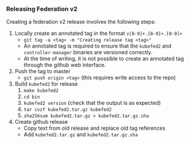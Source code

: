 ### Releasing Federation v2

Creating a federation v2 release involves the following steps:

1. Locally create an annotated tag in the format `v[0-9]+.[0-9]+.[0-9]+`
   - `git tag -a <tag> -m "Creating release tag <tag>"`
   - An annotated tag is required to ensure that the `kubefed2` and
     `controller-manager` binaries are versioned correctly.
   - At the time of writing, it is not possible to create an
     annotated tag through the github web interface.
2. Push the tag to master
   - `git push origin <tag>` (this requires write access to the repo)
3. Build `kubefed2` for release
   1. `make kubefed2`
   2. `cd bin`
   3. `kubefed2 version` (check that the output is as expected)
   4. `tar cvzf kubefed2.tar.gz kubefed2`
   5. `sha256sum kubefed2.tar.gz > kubefed2.tar.gz.sha`
4. Create github release
   - Copy text from old release and replace old tag references
   - Add `kubefed2.tar.gz` and `kubefed2.tar.gz.sha`
